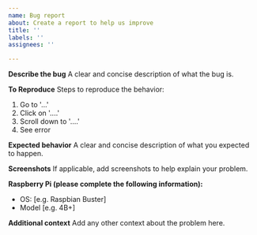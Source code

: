 ```yaml
---
name: Bug report
about: Create a report to help us improve
title: ''
labels: ''
assignees: ''

---
```


**Describe the bug**
A clear and concise description of what the bug is.

**To Reproduce**
Steps to reproduce the behavior:
1. Go to '...'
2. Click on '....'
3. Scroll down to '....'
4. See error

**Expected behavior**
A clear and concise description of what you expected to happen.

**Screenshots**
If applicable, add screenshots to help explain your problem.

**Raspberry Pi (please complete the following information):**
 - OS: [e.g. Raspbian Buster]
 - Model [e.g. 4B+]

**Additional context**
Add any other context about the problem here.
